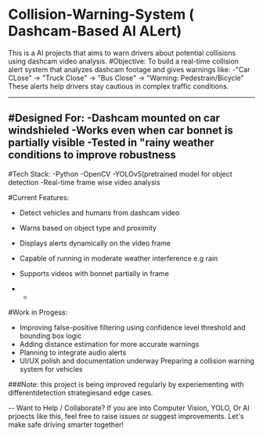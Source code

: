 # Collision-Warning-System ( Dashcam-Based AI ALert)
This is a AI projects that aims to warn drivers about potential collisions using dashcam video analysis.
#Objective:
To build a real-time collision alert system that analyzes dashcam footage and gives warnings like:
-"Car CLose"
-> "Truck Close"
-> "Bus Close"
-> "Warning: Pedestrain/Bicycle"
These alerts help drivers stay cautious in complex traffic conditions.

---
#Designed For:
-Dashcam mounted on car windshieled
-Works even when car bonnet is partially visible
-Tested in "rainy weather conditions to improve robustness
---

#Tech Stack:
-Python
-OpenCV
-YOLOv5(pretrained model for object detection
-Real-time frame wise video analysis

#Current Features:
- Detect vehicles and humans from dashcam video
- Warns based on object type and proximity
- Displays alerts dynamically on the video frame
- Capable of running in moderate weather interference e.g rain
- Supports videos with bonnet partially in frame

- -

#Work in Progess:
- Improving false-positive filtering using confidence level threshold and bounding box logic
- Adding distance estimation for more accurate warnings
- Planning to integrate audio alerts
- UI/UX polish and documentation underway
Preparing a collision warning system for vehicles

###Note:
this project is being improved regularly by experiementing with differentdetection strategiesand edge cases.

--
Want to Help / Collaborate?
If you are into Computer Vision, YOLO, Or AI prjoects like this, feel free to raise issues or suggest improvements. Let's make safe driving smarter together!

